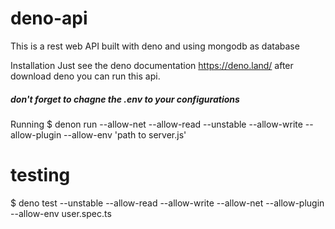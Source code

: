 # deno-api
This is a rest web API built with deno and using mongodb as database

Installation
Just see the deno documentation https://deno.land/ after download deno you can run this api.

<h5>don't forget to chagne the .env to your configurations</h5>

Running
$ denon run --allow-net  --allow-read --unstable --allow-write --allow-plugin --allow-env 'path to server.js'

# testing
$ deno test --unstable --allow-read --allow-write --allow-net --allow-plugin --allow-env user.spec.ts 
